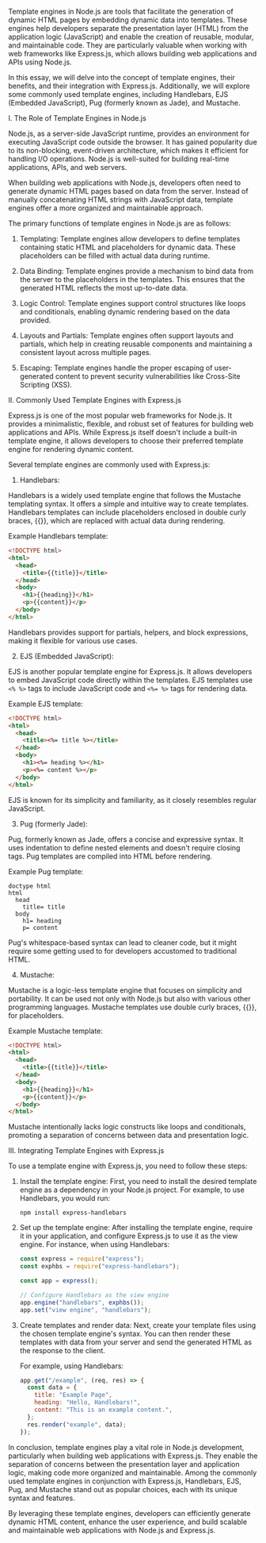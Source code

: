 Template engines in Node.js are tools that facilitate the generation of dynamic HTML pages by embedding dynamic data into templates. These engines help developers separate the presentation layer (HTML) from the application logic (JavaScript) and enable the creation of reusable, modular, and maintainable code. They are particularly valuable when working with web frameworks like Express.js, which allows building web applications and APIs using Node.js.

In this essay, we will delve into the concept of template engines, their benefits, and their integration with Express.js. Additionally, we will explore some commonly used template engines, including Handlebars, EJS (Embedded JavaScript), Pug (formerly known as Jade), and Mustache.

I. The Role of Template Engines in Node.js

Node.js, as a server-side JavaScript runtime, provides an environment for executing JavaScript code outside the browser. It has gained popularity due to its non-blocking, event-driven architecture, which makes it efficient for handling I/O operations. Node.js is well-suited for building real-time applications, APIs, and web servers.

When building web applications with Node.js, developers often need to generate dynamic HTML pages based on data from the server. Instead of manually concatenating HTML strings with JavaScript data, template engines offer a more organized and maintainable approach.

The primary functions of template engines in Node.js are as follows:

1. Templating: Template engines allow developers to define templates containing static HTML and placeholders for dynamic data. These placeholders can be filled with actual data during runtime.

2. Data Binding: Template engines provide a mechanism to bind data from the server to the placeholders in the templates. This ensures that the generated HTML reflects the most up-to-date data.

3. Logic Control: Template engines support control structures like loops and conditionals, enabling dynamic rendering based on the data provided.

4. Layouts and Partials: Template engines often support layouts and partials, which help in creating reusable components and maintaining a consistent layout across multiple pages.

5. Escaping: Template engines handle the proper escaping of user-generated content to prevent security vulnerabilities like Cross-Site Scripting (XSS).

II. Commonly Used Template Engines with Express.js

Express.js is one of the most popular web frameworks for Node.js. It provides a minimalistic, flexible, and robust set of features for building web applications and APIs. While Express.js itself doesn't include a built-in template engine, it allows developers to choose their preferred template engine for rendering dynamic content.

Several template engines are commonly used with Express.js:

1. Handlebars:

Handlebars is a widely used template engine that follows the Mustache templating syntax. It offers a simple and intuitive way to create templates. Handlebars templates can include placeholders enclosed in double curly braces, {{}}, which are replaced with actual data during rendering.

Example Handlebars template:

```html
<!DOCTYPE html>
<html>
  <head>
    <title>{{title}}</title>
  </head>
  <body>
    <h1>{{heading}}</h1>
    <p>{{content}}</p>
  </body>
</html>
```

Handlebars provides support for partials, helpers, and block expressions, making it flexible for various use cases.

2. EJS (Embedded JavaScript):

EJS is another popular template engine for Express.js. It allows developers to embed JavaScript code directly within the templates. EJS templates use `<% %>` tags to include JavaScript code and `<%= %>` tags for rendering data.

Example EJS template:

```html
<!DOCTYPE html>
<html>
  <head>
    <title><%= title %></title>
  </head>
  <body>
    <h1><%= heading %></h1>
    <p><%= content %></p>
  </body>
</html>
```

EJS is known for its simplicity and familiarity, as it closely resembles regular JavaScript.

3. Pug (formerly Jade):

Pug, formerly known as Jade, offers a concise and expressive syntax. It uses indentation to define nested elements and doesn't require closing tags. Pug templates are compiled into HTML before rendering.

Example Pug template:

```pug
doctype html
html
  head
    title= title
  body
    h1= heading
    p= content
```

Pug's whitespace-based syntax can lead to cleaner code, but it might require some getting used to for developers accustomed to traditional HTML.

4. Mustache:

Mustache is a logic-less template engine that focuses on simplicity and portability. It can be used not only with Node.js but also with various other programming languages. Mustache templates use double curly braces, {{}}, for placeholders.

Example Mustache template:

```html
<!DOCTYPE html>
<html>
  <head>
    <title>{{title}}</title>
  </head>
  <body>
    <h1>{{heading}}</h1>
    <p>{{content}}</p>
  </body>
</html>
```

Mustache intentionally lacks logic constructs like loops and conditionals, promoting a separation of concerns between data and presentation logic.

III. Integrating Template Engines with Express.js

To use a template engine with Express.js, you need to follow these steps:

1. Install the template engine:
   First, you need to install the desired template engine as a dependency in your Node.js project. For example, to use Handlebars, you would run:

   ```
   npm install express-handlebars
   ```

2. Set up the template engine:
   After installing the template engine, require it in your application, and configure Express.js to use it as the view engine. For instance, when using Handlebars:

   ```javascript
   const express = require("express");
   const exphbs = require("express-handlebars");

   const app = express();

   // Configure Handlebars as the view engine
   app.engine("handlebars", exphbs());
   app.set("view engine", "handlebars");
   ```

3. Create templates and render data:
   Next, create your template files using the chosen template engine's syntax. You can then render these templates with data from your server and send the generated HTML as the response to the client.

   For example, using Handlebars:

   ```javascript
   app.get("/example", (req, res) => {
     const data = {
       title: "Example Page",
       heading: "Hello, Handlebars!",
       content: "This is an example content.",
     };
     res.render("example", data);
   });
   ```

In conclusion, template engines play a vital role in Node.js development, particularly when building web applications with Express.js. They enable the separation of concerns between the presentation layer and application logic, making code more organized and maintainable. Among the commonly used template engines in conjunction with Express.js, Handlebars, EJS, Pug, and Mustache stand out as popular choices, each with its unique syntax and features.

By leveraging these template engines, developers can efficiently generate dynamic HTML content, enhance the user experience, and build scalable and maintainable web applications with Node.js and Express.js.
